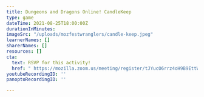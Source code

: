 ```yaml
---
title: Dungeons and Dragons Online! CandleKeep
type: game
dateTime: 2021-08-25T18:00:00Z
durationInMinutes: 
imageSrc: "/uploads/mozfestwranglers/candle-keep.jpeg"
learnerNames: []
sharerNames: []
resources: []
cta:
  text: RSVP for this activity!
  href: " https://mozilla.zoom.us/meeting/register/tJYucO6rrz4oH9B9EttWwKuu7Fq1_vqnJayA"
youtubeRecordingID: ''
panoptoRecordingID: ''

---
```

